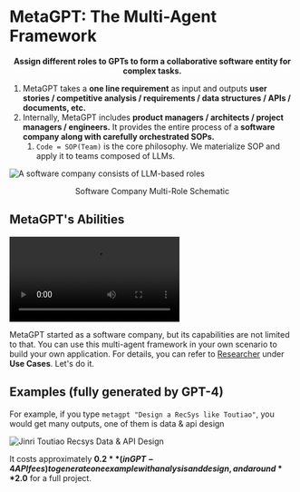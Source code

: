 # MetaGPT: The Multi-Agent Framework

<p align="center">
<b>Assign different roles to GPTs to form a collaborative software entity for complex tasks.</b>
</p>

1. MetaGPT takes a **one line requirement** as input and outputs **user stories / competitive analysis / requirements / data structures / APIs / documents, etc.**
2. Internally, MetaGPT includes **product managers / architects / project managers / engineers.** It provides the entire process of a **software company along with carefully orchestrated SOPs.**
   1. `Code = SOP(Team)` is the core philosophy. We materialize SOP and apply it to teams composed of LLMs.

![A software company consists of LLM-based roles](/image/software_company_cd.jpg)

<p align="center">Software Company Multi-Role Schematic</p>

## MetaGPT's Abilities

<video  controls>
  <source src="https://github.com/geekan/MetaGPT/assets/34952977/34345016-5d13-489d-b9f9-b82ace413419" type="video/mp4">
</video>

MetaGPT started as a software company, but its capabilities are not limited to that. You can use this multi-agent framework in your own scenario to build your own application. For details, you can refer to [Researcher](../use_cases/agent/researcher) under **Use Cases**. Let's do it.

## Examples (fully generated by GPT-4)

For example, if you type `metagpt "Design a RecSys like Toutiao"`, you would get many outputs, one of them is data & api design

![Jinri Toutiao Recsys Data & API Design](/image/data_api_design.png)

It costs approximately **$0.2** (in GPT-4 API fees) to generate one example with analysis and design, and around **$2.0** for a full project.
